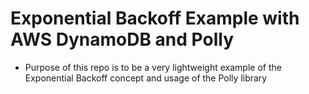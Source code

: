 # Exponential Backoff Example with AWS DynamoDB and Polly

- Purpose of this repo is to be a very lightweight example of the Exponential Backoff concept and usage of the Polly library